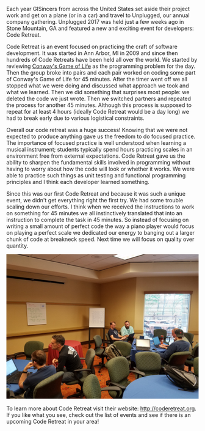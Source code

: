Each year GISincers from across the United States set aside their project work and get on a plane (or in a car) and travel to Unplugged, our annual company gathering.  Unplugged 2017 was held just a few weeks ago in Stone Mountain, GA and featured a new and exciting event for developers: Code Retreat.

Code Retreat is an event focused on practicing the craft of software development.  It was started in Ann Arbor, MI in 2009 and since then hundreds of Code Retreats have been held all over the world.  We started by reviewing [Conway's Game of Life](https://en.wikipedia.org/wiki/Conway%27s_Game_of_Life) as the programming problem for the day.  Then the group broke into pairs and each pair worked on coding some part of Conway's Game of Life for 45 minutes.  After the timer went off we all stopped what we were doing and discussed what approach we took and what we learned.  Then we did something that surprises most people: we deleted the code we just wrote.  Then we switched partners and repeated the process for another 45 minutes.  Although this process is supposed to repeat for at least 4 hours (ideally Code Retreat would be a day long) we had to break early due to various logistical constraints.

Overall our code retreat was a huge success!  Knowing that we were not expected to produce anything gave us the freedom to do focused practice.  The importance of focused practice is well understood when learning a musical instrument; students typically spend hours practicing scales in an environment free from external expectations.  Code Retreat gave us the ability to sharpen the fundamental skills involved in programming without having to worry about how the code will look or whether it works.  We were able to practice such things as unit testing and functional programming principles and I think each developer learned something.

Since this was our first Code Retreat and because it was such a unique event, we didn't get everything right the first try.  We had some trouble scaling down our efforts.  I think when we received the instructions to work on something for 45 minutes we all instinctively translated that into an instruction to complete the task in 45 minutes.  So instead of focusing on writing a small amount of perfect code the way a piano player would focus on playing a perfect scale we dedicated our energy to banging out a larger chunk of code at breakneck speed.  Next time we will focus on quality over quantity.  

![GISinc developers participating in Code Retreat](./code-retreat.jpg)

To learn more about Code Retreat visit their website: http://coderetreat.org.  If you like what you see, check out the list of events and see if there is an upcoming Code Retreat in your area!